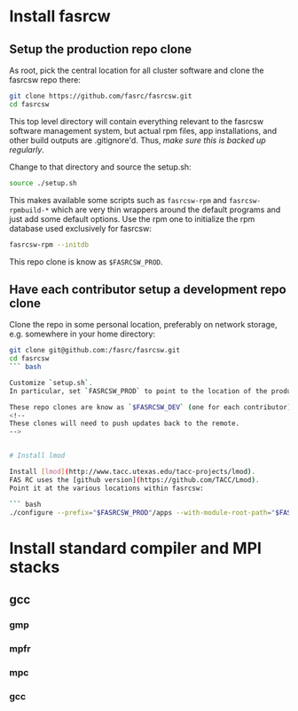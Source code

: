 # Install fasrcw

<!--
If you're setting this up for an organation other than Harvard FAS Research Computing (github fasrc), create a new canonical fasrcsw remote and adjust urls below accordingly.
-->


## Setup the production repo clone

As root, pick the central location for all cluster software and clone the fasrcsw repo there:

``` bash
git clone https://github.com/fasrc/fasrcsw.git
cd fasrcsw
```

This top level directory will contain everything relevant to the fasrcsw software management system, but actual rpm files, app installations, and other build outputs are .gitignore'd.
Thus, *make sure this is backed up regularly*.

Change to that directory and source the setup.sh:

``` bash
source ./setup.sh
```

This makes available some scripts such as `fasrcsw-rpm` and `fasrcsw-rpmbuild-*` which are very thin wrappers around the default programs and just add some default options.
Use the rpm one to initialize the rpm database used exclusively for fasrcsw:

``` bash
fasrcsw-rpm --initdb
```

This repo clone is know as `$FASRCSW_PROD`.
<!--
This clone only needs to pull updates, thus an https remote is fine.
-->


## Have each contributor setup a development repo clone

Clone the repo in some personal location, preferably on network storage, e.g. somewhere in your home directory:

``` bash
git clone git@github.com:/fasrc/fasrcsw.git
cd fasrcsw
``` bash

Customize `setup.sh`.
In particular, set `FASRCSW_PROD` to point to the location of the production repo above.

These repo clones are know as `$FASRCSW_DEV` (one for each contributor).
<!--
These clones will need to push updates back to the remote.
-->


# Install lmod

Install [lmod](http://www.tacc.utexas.edu/tacc-projects/lmod).
FAS RC uses the [github version](https://github.com/TACC/Lmod).
Point it at the various locations within fasrcsw:

``` bash
./configure --prefix="$FASRCSW_PROD"/apps --with-module-root-path="$FASRCSW_PROD"/modulefiles --with-spiderCacheDir="$FASRCSW_PROD"/moduledata/cacheDir --with-updateSystemFn="$FASRCSW_PROD"/moduledata/system.txt
```


# Install standard compiler and MPI stacks

## gcc

### gmp

### mpfr

### mpc

### gcc

